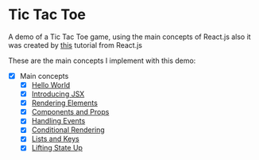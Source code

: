 # Tic Tac Toe

A demo of a Tic Tac Toe game, using the main concepts of React.js
also it was created by [this](https://reactjs.org/tutorial/tutorial.html) tutorial from React.js

These are the main concepts I implement with this demo:

- [x] Main concepts
  - [x] [Hello World](https://reactjs.org/docs/hello-world.html)
  - [x] [Introducing JSX](https://reactjs.org/docs/introducing-jsx.html)
  - [x] [Rendering Elements](https://reactjs.org/docs/rendering-elements.html)
  - [x] [Components and Props](https://reactjs.org/docs/components-and-props.html)
  - [X] [Handling Events](https://reactjs.org/docs/handling-events.html)
  - [X] [Conditional Rendering](https://reactjs.org/docs/conditional-rendering.html)
  - [X] [Lists and Keys](https://reactjs.org/docs/lists-and-keys.html)
  - [X] [Lifting State Up](https://reactjs.org/docs/lifting-state-up.html)
